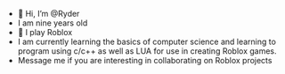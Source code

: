 - 👋 Hi, I’m @Ryder
- I am nine years old
- 👀 I play Roblox
- I am currently learning the basics of computer science and learning to program using c/c++ as well as LUA for use in creating Roblox games.
- Message me if you are interesting in collaborating on Roblox projects

<!---
RyderBraaten/RyderBraaten is a ✨ special ✨ repository because its `README.md` (this file) appears on your GitHub profile.
You can click the Preview link to take a look at your changes.
--->
